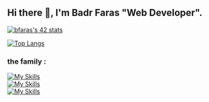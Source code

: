 ## Hi there 👋, I'm Badr Faras "Web Developer".


[![bfaras's 42 stats](https://badge.mediaplus.ma/darkblue/bfaras)](https://github.com/oakoudad/badge42)
<br>

[![Top Langs](https://github-readme-stats.vercel.app/api/top-langs/?username=badrive&layout=donut&show_icons=true&theme=transparent)](https://github.com/anuraghazra/github-readme-stats)
<!--
![Anurag's GitHub stats](https://github-readme-stats.vercel.app/api?username=badrive&show_icons=true&theme=transparent)
-->

<h3 align="left">the family :</h3>

[![My Skills](https://skillicons.dev/icons?i=html,css,sass,js,typescript,python,c)](https://skillicons.dev)
<br>
[![My Skills](https://skillicons.dev/icons?i=bootstrap,tailwind,react,laravel,next)](https://skillicons.dev)
<br>
[![My Skills](https://skillicons.dev/icons?i=vscode,bash,git,npm,linux,figma,docker)](https://skillicons.dev)
<!--
**badrive/badrive** is a ✨ _special_ ✨ repository because its `README.md` (this file) appears on your GitHub profile.

Here are some ideas to get you started:

- 🔭 I’m currently working on ...
- 🌱 I’m currently learning ...
- 👯 I’m looking to collaborate on ...
- 🤔 I’m looking for help with ...
- 💬 Ask me about ...
- 📫 How to reach me: ...
- 😄 Pronouns: ...
- ⚡ Fun fact: ...
-->
